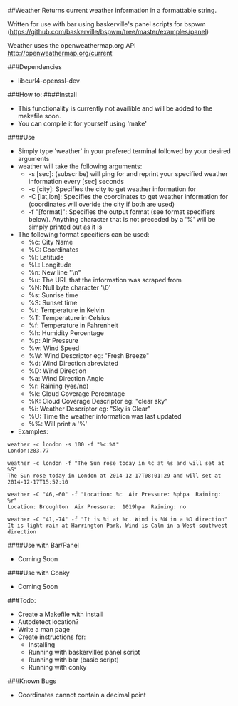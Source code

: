 ##Weather
Returns current weather information in a formattable string.

Written for use with bar using baskerville's panel scripts for bspwm
(https://github.com/baskerville/bspwm/tree/master/examples/panel)

Weather uses the openweathermap.org API http://openweathermap.org/current

###Dependencies
- libcurl4-openssl-dev

###How to:
####Install
- This functionality is currently not availible and will be added to the makefile soon. 
- You can compile it for yourself using 'make'

####Use
- Simply type 'weather' in your prefered terminal followed by your desired arguments
- weather will take the following arguments:
    - -s [sec]: (subscribe) will ping for and reprint your specified weather information every [sec] seconds
    - -c [city]: Specifies the city to get weather information for
    - -C [lat,lon]: Specifies the coordinates to get weather information for (coordinates will overide the city if both are used)
    - -f "[format]": Specifies the output format (see format specifiers below). Anything character that is not preceded by a '%' will be simply printed out as it is
- The following format specifiers can be used:
    - %c: City Name
    - %C: Coordinates
    - %l: Latitude
    - %L: Longitude
    - %n: New line "\n"
    - %u: The URL that the information was scraped from
    - %N: Null byte character '\0'
    - %s: Sunrise time
    - %S: Sunset time
    - %t: Temperature in Kelvin
    - %T: Temperature in Celsius
    - %f: Temperature in Fahrenheit
    - %h: Humidity Percentage
    - %p: Air Pressure
    - %w: Wind Speed
    - %W: Wind Descriptor eg: "Fresh Breeze"
    - %d: Wind Direction abreviated
    - %D: Wind Direction
    - %a: Wind Direction Angle
    - %r: Raining (yes/no)
    - %k: Cloud Coverage Percentage
    - %K: Cloud Coverage Descriptor eg: "clear sky"
    - %i: Weather Descriptor eg: "Sky is Clear"
    - %U: Time the weather information was last updated
    - %%: Will print a '%'
- Examples:
```
weather -c london -s 100 -f "%c:%t"
London:283.77
```
```
weather -c london -f "The Sun rose today in %c at %s and will set at %S"
The Sun rose today in London at 2014-12-17T08:01:29 and will set at 2014-12-17T15:52:10
```
```
weather -C "46,-60" -f "Location: %c  Air Pressure: %phpa  Raining: %r"
Location: Broughton  Air Pressure:  1019hpa  Raining: no
```
```
weather -C "41,-74" -f "It is %i at %c. Wind is %W in a %D direction"
It is light rain at Harrington Park. Wind is Calm in a West-southwest direction
```

####Use with Bar/Panel
- Coming Soon

####Use with Conky
- Coming Soon

###Todo:
- Create a Makefile with install
- Autodetect location?
- Write a man page
- Create instructions for:
    - Installing
    - Running with baskervilles panel script
    - Running with bar (basic script)
    - Running with conky

###Known Bugs
- Coordinates cannot contain a decimal point
